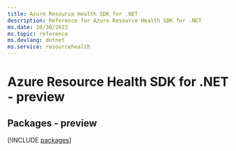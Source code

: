 ```yaml
---
title: Azure Resource Health SDK for .NET
description: Reference for Azure Resource Health SDK for .NET
ms.date: 10/30/2023
ms.topic: reference
ms.devlang: dotnet
ms.service: resourcehealth
---
```

# Azure Resource Health SDK for .NET - preview
## Packages - preview
[!INCLUDE [packages](resource-health-index.md)]